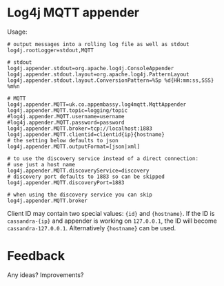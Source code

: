# Log4j MQTT appender

Usage:

    # output messages into a rolling log file as well as stdout
    log4j.rootLogger=stdout,MQTT
    
    # stdout
    log4j.appender.stdout=org.apache.log4j.ConsoleAppender
    log4j.appender.stdout.layout=org.apache.log4j.PatternLayout
    log4j.appender.stdout.layout.ConversionPattern=%5p %d{HH:mm:ss,SSS} %m%n

    # MQTT
    log4j.appender.MQTT=uk.co.appembassy.log4mqtt.MqttAppender
    log4j.appender.MQTT.topic=logging/topic
    #log4j.appender.MQTT.username=username
    #log4j.appender.MQTT.password=password
    log4j.appender.MQTT.broker=tcp://localhost:1883
    log4j.appender.MQTT.clientid=clientid{ip}{hostname}
    # the setting below defaults to json
    log4j.appender.MQTT.outputFormat=[json|xml]

    # to use the discovery service instead of a direct connection:
    # use just a host name
    log4j.appender.MQTT.discoveryService=discovery
    # discovery port defaults to 1883 so can be skipped
    log4j.appender.MQTT.discoveryPort=1883

    # when using the discovery service you can skip log4j.appender.MQTT.broker

Client ID may contain two special values: `{id}` and `{hostname}`. If the ID is `cassandra-{ip}` and appender is working on `127.0.0.1`, the ID will become `cassandra-127.0.0.1`. Alternatively `{hostname}` can be used.

# Feedback

Any ideas? Improvements?